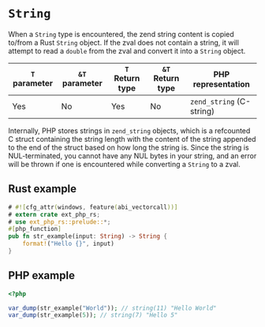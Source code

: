 # `String`

When a `String` type is encountered, the zend string content is copied to/from a
Rust `String` object. If the zval does not contain a string, it will attempt to
read a `double` from the zval and convert it into a `String` object.

| `T` parameter | `&T` parameter | `T` Return type | `&T` Return type | PHP representation       |
| ------------- | -------------- | --------------- | ---------------- | ------------------------ |
| Yes           | No             | Yes             | No               | `zend_string` (C-string) |

Internally, PHP stores strings in `zend_string` objects, which is a refcounted C
struct containing the string length with the content of the string appended to
the end of the struct based on how long the string is. Since the string is
NUL-terminated, you cannot have any NUL bytes in your string, and an error will
be thrown if one is encountered while converting a `String` to a zval.

## Rust example

```rust
# #![cfg_attr(windows, feature(abi_vectorcall))]
# extern crate ext_php_rs;
# use ext_php_rs::prelude::*;
#[php_function]
pub fn str_example(input: String) -> String {
    format!("Hello {}", input)
}
```

## PHP example

```php
<?php

var_dump(str_example("World")); // string(11) "Hello World"
var_dump(str_example(5)); // string(7) "Hello 5"
```

